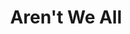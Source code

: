 ---
title: Aren't We All
year: 1928
opening_date: 1928-11-08
closing_date: 1928-11-09
layout: productions
image:
image_caption:
image_credit:
playbill:
category:
Theatre: Theatre Jacksonville
cast:
  Lord Grenham: Don Ferrandou
  Margot Tatham: Dore' Beauchamp-Nobbs
  Hon. Mrs. Ernest Lynton: Faith Hendren
  Reverend Ernest Lynton: Howard Humphries
  John Willcocks: Kenneth Hunter
  Martin Steel: Leo Finney
  Kitty Lake: Lillian Allderdice
  Hon. Willie Tatham: Phillip S. May
  Arthur Wells: W. Gregory Smith
  Roberts: Frank B. Ellis
  Lady Frinton: Katherine Ferrandou
  Morton: T.V. Cashen
crew:
understudies:
orchestra:
external_links:
---